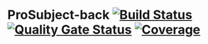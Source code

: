 
# ProSubject-back [![Build Status](https://travis-ci.org/ProSubjectGrupo5/ProSubject-back.svg?branch=master)](https://travis-ci.org/ProSubjectGrupo5/ProSubject-back) [![Quality Gate Status](https://sonarcloud.io/api/project_badges/measure?project=ProSubjectGrupo5_ProSubject-back-final&metric=alert_status)](https://sonarcloud.io/dashboard?id=ProSubjectGrupo5_ProSubject-back-final) [![Coverage](https://sonarcloud.io/api/project_badges/measure?project=ProSubjectGrupo5_ProSubject-back-final&metric=coverage)](https://sonarcloud.io/dashboard?id=ProSubjectGrupo5_ProSubject-back-final)
